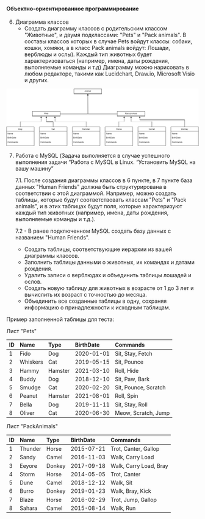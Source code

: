 #### Объектно-ориентированное программирование 

6. Диаграмма классов
   - Создать диаграмму классов с родительским классом "Животные", и двумя подклассами: "Pets" и "Pack animals".
В составы классов которых в случае Pets войдут классы: собаки, кошки, хомяки, а в класс Pack animals войдут: Лошади, верблюды и ослы).
Каждый тип животных будет характеризоваться (например, имена, даты рождения, выполняемые команды и т.д)
Диаграмму можно нарисовать в любом редакторе, такими как Lucidchart, Draw.io, Microsoft Visio и других.

![](Diagramm.png)

7. Работа с MySQL (Задача выполняется в случае успешного выполнения задачи “Работа с MySQL в Linux. “Установить MySQL на вашу машину”

     7.1. После создания диаграммы классов в 6 пункте, в 7 пункте база данных "Human Friends" должна быть структурирована в соответствии с этой диаграммой. Например, можно создать таблицы, которые будут соответствовать классам "Pets" и "Pack animals", и в этих таблицах будут поля, которые характеризуют каждый тип животных (например, имена, даты рождения, выполняемые команды и т.д.). 

    7.2   - В ранее подключенном MySQL создать базу данных с названием "Human Friends".
   - Создать таблицы, соответствующие иерархии из вашей диаграммы классов.
   - Заполнить таблицы данными о животных, их командах и датами рождения.
   - Удалить записи о верблюдах и объединить таблицы лошадей и ослов.
   - Создать новую таблицу для животных в возрасте от 1 до 3 лет и вычислить их возраст с точностью до месяца.
   - Объединить все созданные таблицы в одну, сохраняя информацию о принадлежности к исходным таблицам.

Пример заполненной таблицы для теста:

Лист "Pets"

|ID	|Name|Type|BirthDate|Commands|
|:-|:-|:-|:-|:-|
1|Fido|Dog|2020-01-01|Sit, Stay, Fetch|
2|Whiskers|Cat|2019-05-15|Sit, Pounce|
3|Hammy|Hamster|2021-03-10|Roll, Hide|
4|Buddy|Dog|2018-12-10|Sit, Paw, Bark|
5|Smudge|Cat|2020-02-20|Sit, Pounce, Scratch|
6|Peanut|Hamster|2021-08-01|Roll, Spin|
7|Bella|Dog|2019-11-11|Sit, Stay, Roll|
8|Oliver|Cat|2020-06-30|Meow, Scratch, Jump|


 Лист "PackAnimals"

|ID|Name|Type|BirthDate|Commands|
|:-|:-|:-|:-|:-|
1|Thunder|Horse|2015-07-21|Trot, Canter, Gallop|
2|Sandy|Camel|2016-11-03|Walk, Carry Load|
3|Eeyore|Donkey|2017-09-18|Walk, Carry Load, Bray|
4|Storm|Horse|2014-05-05|Trot, Canter|
5|Dune|Camel|2018-12-12|Walk, Sit|
6|Burro|Donkey|2019-01-23|Walk, Bray, Kick|
7|Blaze|Horse|2016-02-29|Trot, Jump, Gallop|
8|Sahara|Camel|2015-08-14|Walk, Run|